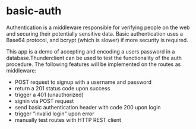 # basic-auth

Authentication is a middleware responsible for verifying people on the web and securing their potentially sensitive data. Basic authentication uses a Base64 protocol, and bcrypt (which is slower) if  more security is required.

This app is a demo of accepting and encoding a users password in a database.Thunderclient can be used to test the functionality of the auth procedure. The following features will be implemented on the routes as middleware:

* POST request to signup with a username and password
* return a 201 status code upon success
* trigger a 401 (unauthorized)
* signin via POST request
* send basic authentication header with code 200 upon login
* trigger "invalid login" upon error
* manually test routes with HTTP REST client
